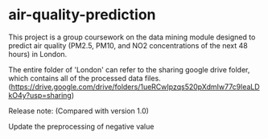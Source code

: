 # air-quality-prediction

This project is a group coursework on the data mining module designed to predict air quality (PM2.5, PM10, and NO2 concentrations of the next 48 hours) in London.

The entire folder of 'London' can refer to the sharing google drive folder, which contains all of the processed data files. (https://drive.google.com/drive/folders/1ueRCwIpzqs520pXdmIw77c9leaLDkO4y?usp=sharing)

Release note: (Compared with version 1.0)

Update the preprocessing of negative value
